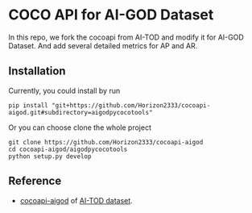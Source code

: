 # COCO API for AI-GOD Dataset

In this repo, we fork the cocoapi from AI-TOD and modify it for AI-GOD Dataset. And add several detailed metrics for AP and AR. 

## Installation

Currently, you could install by run

```shell
pip install "git+https://github.com/Horizon2333/cocoapi-aigod.git#subdirectory=aigodpycocotools"
```

Or you can choose clone the whole project

```shell
git clone https://github.com/Horizon2333/cocoapi-aigod
cd cocoapi-aigod/aigodpycocotools
python setup.py develop
```

## Reference

* [cocoapi-aigod](https://github.com/jwwangchn/cocoapi-aitod) of [AI-TOD dataset](https://github.com/jwwangchn/AI-TOD).
